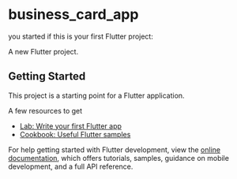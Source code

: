 # business_card_app
 you started if this is your first Flutter project:

A new Flutter project.

## Getting Started

This project is a starting point for a Flutter application.

A few resources to get
- [Lab: Write your first Flutter app](https://docs.flutter.dev/get-started/codelab)
- [Cookbook: Useful Flutter samples](https://docs.flutter.dev/cookbook)

For help getting started with Flutter development, view the
[online documentation](https://docs.flutter.dev/), which offers tutorials,
samples, guidance on mobile development, and a full API reference.
